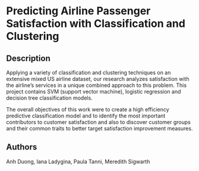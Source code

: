 # Predicting Airline Passenger Satisfaction with Classification and Clustering

## Description

Applying a variety of classification and clustering techniques on an extensive mixed US airline dataset, our research analyzes satisfaction with the airline’s services in a unique combined approach to this problem. This project contains SVM (support vector machine), logistic regression and decision tree classification models. 

The overall objectives of this work were to create a high efficiency predictive classification model and to identify the most important contributors to customer satisfaction and also to discover customer groups and their common traits to better target satisfaction improvement measures.

## Authors

Anh Duong,  Iana Ladygina, Paula Tanni,  Meredith Sigwarth  

